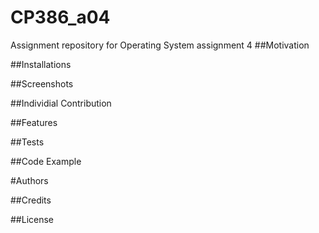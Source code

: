 # CP386_a04
Assignment repository for Operating System assignment 4
##Motivation

##Installations

##Screenshots

##Individial Contribution

##Features

##Tests

##Code Example

#Authors

##Credits

##License
